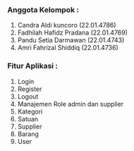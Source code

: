 <h3>Anggota Kelompok :</h3>
<ol>
  <li>Candra Aldi kuncoro (22.01.4786)</li>
  <li>Fadhilah Hafidz Pradana (22.01.4769)</li>
  <li>Pandu Setia Darmawan (22.01.4743)</li>
  <li>Amri Fahrizal Shiddiq (22.01.4736)</li>
</ol>

<h3>Fitur Aplikasi :</h3>
<ol>
  <li>Login</li>
  <li>Register</li>
  <li>Logout</li>
  <li>Manajemen Role admin dan supplier</li>
  <li>Kategori</li>
  <li>Satuan</li>
  <li>Supplier</li>
  <li>Barang</li>
  <li>User</li>
</ol>
